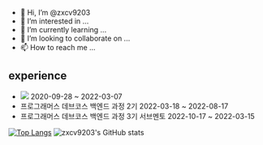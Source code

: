 - 👋 Hi, I’m @zxcv9203
- 👀 I’m interested in ...
- 🌱 I’m currently learning ...
- 💞️ I’m looking to collaborate on ...
- 📫 How to reach me ...

## experience
- [![](https://img.shields.io/badge/seoul-000000.svg?&style=?style=flat-square&logo=42)]() 2020-09-28 ~ 2022-03-07
- 프로그래머스 데브코스 백엔드 과정 2기 2022-03-18 ~ 2022-08-17
- 프로그래머스 데브코스 백엔드 과정 3기 서브멘토 2022-10-17 ~ 2022-03-15


[![Top Langs](https://github-readme-stats.vercel.app/api/top-langs/?username=zxcv9203&layout=compact)](https://github.com/zxcv9203/github-readme-stats)
![zxcv9203's GitHub stats](https://github-readme-stats.vercel.app/api?username=zxcv9203&show_icons=true&theme=gruvbox)
